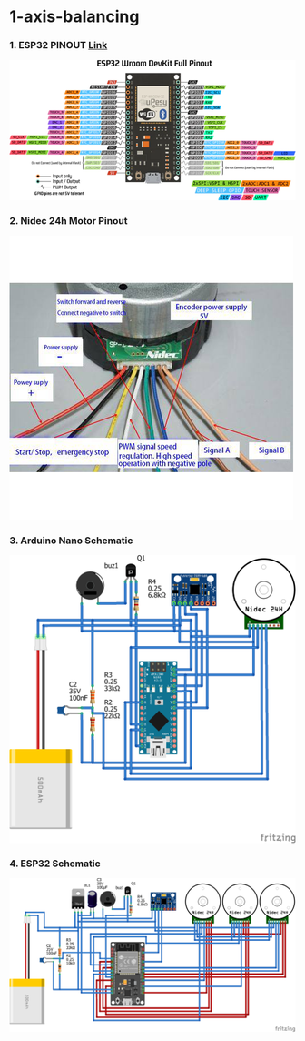 # 1-axis-balancing

### 1. ESP32 PINOUT [Link](https://www.upesy.com/blogs/tutorials/esp32-pinout-reference-gpio-pins-ultimate-guide#)
![](Img/esp32_wroom_dev_kit.webp)

### 2. Nidec 24h Motor Pinout
![](Img/Nidec24h_pinout.jpg)

### 3. Arduino Nano Schematic 
![](Img/Nano_Schematic.png)

### 4. ESP32 Schematic
![](Img/ESP32_Schematic.png)

